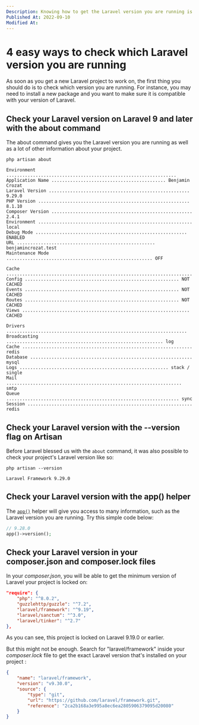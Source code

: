 ```yaml
---
Description: Knowing how to get the Laravel version you are running is important before starting to write code on a project. There are multiple ways to get check it.
Published At: 2022-09-10
Modified At:
---
```


# 4 easy ways to check which Laravel version you are running

As soon as you get a new Laravel project to work on, the first thing you should do is to check which version you are running. For instance, you may need to install a new package and you want to make sure it is compatible with your version of Laravel.

## Check your Laravel version on Laravel 9 and later with the about command

The about command gives you the Laravel version you are running as well as a lot of other information about your project.

```
php artisan about

Environment ................................................................  
Application Name ........................................... Benjamin Crozat  
Laravel Version ..................................................... 9.29.0  
PHP Version ......................................................... 8.1.10  
Composer Version ..................................................... 2.4.1  
Environment .......................................................... local  
Debug Mode ......................................................... ENABLED  
URL .................................................... benjamincrozat.test  
Maintenance Mode ....................................................... OFF  

Cache ......................................................................  
Config .......................................................... NOT CACHED  
Events .......................................................... NOT CACHED  
Routes .......................................................... NOT CACHED  
Views ............................................................... CACHED  

Drivers ....................................................................  
Broadcasting ........................................................... log  
Cache ................................................................ redis  
Database ............................................................. mysql  
Logs ........................................................ stack / single  
Mail .................................................................. smtp  
Queue ................................................................. sync  
Session .............................................................. redis
```

## Check your Laravel version with the --version flag on Artisan

Before Laravel blessed us with the `about` command, it was also possible to check your project's Laravel version like so:

```
php artisan --version

Laravel Framework 9.29.0
```

## Check your Laravel version with the app() helper

The [`app()`](https://laravel.com/docs/helpers#method-app) helper will give you access to many information, such as the Laravel version you are running. Try this simple code below:

```php
// 9.28.0
app()->version();
```

## Check your Laravel version in your composer.json and composer.lock files

In your *composer.json*, you will be able to get the minimum version of Laravel your project is locked on:

```json
"require": {
    "php": "^8.0.2",
    "guzzlehttp/guzzle": "^7.2",
    "laravel/framework": "^9.19",
    "laravel/sanctum": "^3.0",
    "laravel/tinker": "^2.7"
},
```

As you can see, this project is locked on Laravel 9.19.0 or earlier.

But this might not be enough. Search for "laravel/framework" inside your *composer.lock* file to get the exact Laravel version that's installed on your project :

```json
{
    "name": "laravel/framework",
    "version": "v9.30.0",
    "source": {
        "type": "git",
        "url": "https://github.com/laravel/framework.git",
        "reference": "2ca2b168a3e995a8ec6ea2805906379095d20080"
    }
}
```
